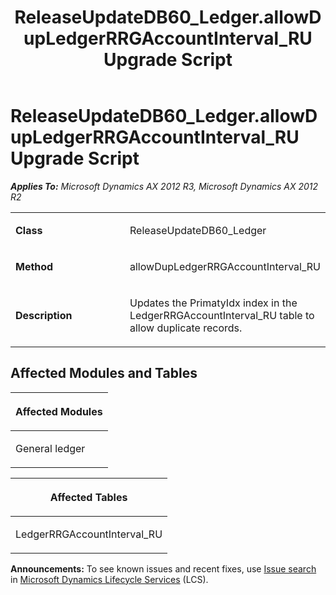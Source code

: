 ﻿---
title: ReleaseUpdateDB60_Ledger.allowDupLedgerRRGAccountInterval_RU Upgrade Script
TOCTitle: ReleaseUpdateDB60_Ledger.allowDupLedgerRRGAccountInterval_RU Upgrade Script
ms:assetid: 9b34c76e-66d7-ccc6-c3ac-00963958d675
ms:mtpsurl: https://msdn.microsoft.com/en-us/library/JJ686315(v=AX.60)
ms:contentKeyID: 49710018
ms.date: 05/18/2015
mtps_version: v=AX.60
---

# ReleaseUpdateDB60\_Ledger.allowDupLedgerRRGAccountInterval\_RU Upgrade Script 


_**Applies To:** Microsoft Dynamics AX 2012 R3, Microsoft Dynamics AX 2012 R2_

<table>
<colgroup>
<col style="width: 50%" />
<col style="width: 50%" />
</colgroup>
<tbody>
<tr class="odd">
<td><p><strong>Class</strong></p></td>
<td><p>ReleaseUpdateDB60_Ledger</p></td>
</tr>
<tr class="even">
<td><p><strong>Method</strong></p></td>
<td><p>allowDupLedgerRRGAccountInterval_RU</p></td>
</tr>
<tr class="odd">
<td><p><strong>Description</strong></p></td>
<td><p>Updates the PrimatyIdx index in the LedgerRRGAccountInterval_RU table to allow duplicate records.</p></td>
</tr>
</tbody>
</table>


## Affected Modules and Tables

<table>
<colgroup>
<col style="width: 100%" />
</colgroup>
<thead>
<tr class="header">
<th><p>Affected Modules</p></th>
</tr>
</thead>
<tbody>
<tr class="odd">
<td><p>General ledger</p></td>
</tr>
</tbody>
</table>


<table>
<colgroup>
<col style="width: 100%" />
</colgroup>
<thead>
<tr class="header">
<th><p>Affected Tables</p></th>
</tr>
</thead>
<tbody>
<tr class="odd">
<td><p>LedgerRRGAccountInterval_RU</p></td>
</tr>
</tbody>
</table>

  
**Announcements:** To see known issues and recent fixes, use [Issue search](http://go.microsoft.com/fwlink/?linkid=389258) in [Microsoft Dynamics Lifecycle Services](http://go.microsoft.com/fwlink/?linkid=306505) (LCS).

